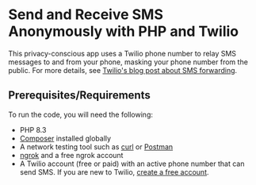 # Send and Receive SMS Anonymously with PHP and Twilio

This privacy-conscious app uses a Twilio phone number to relay SMS messages to and from your phone, masking your phone number from the public. For more details, see [Twilio's blog post about SMS forwarding][twilio_sms_forwarding_url].

## Prerequisites/Requirements

To run the code, you will need the following:

- PHP 8.3
- [Composer][composer_url] installed globally
- A network testing tool such as [curl][curl_url] or [Postman][postman_url]
- [ngrok][ngrok_url] and a free ngrok account
- A Twilio account (free or paid) with an active phone number that can send SMS.
  If you are new to Twilio, [create a free account][try_twilio_url].

[composer_url]: https://getcomposer.org
[ngrok_url]: https://ngrok.com/
[try_twilio_url]: https://www.twilio.com/try-twilio
[curl_url]: https://curl.se/
[postman_url]: https://www.postman.com/
[twilio_sms_forwarding_url]: https://www.twilio.com/blog/sms-forwarding-and-responding-using-twilio-and-javascript
